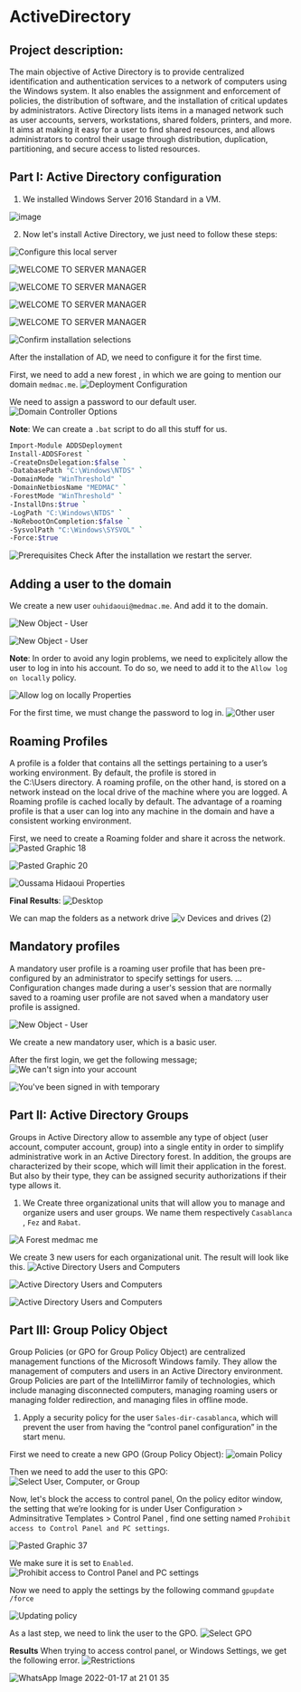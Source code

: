 # ActiveDirectory

## Project description:

The main objective of Active Directory is to provide centralized identification and authentication services to a network of computers using the Windows system. It also enables the assignment and enforcement of policies, the distribution of software, and the installation of critical updates by administrators.
Active Directory lists items in a managed network such as user accounts, servers, workstations, shared folders, printers, and more. It aims at making it easy for a user to find shared resources, and allows administrators to control their usage through distribution, duplication, partitioning, and secure access to listed resources.

## Part I: Active Directory configuration

1. We installed Windows Server 2016 Standard in a VM.

![image](https://user-images.githubusercontent.com/56129562/149035634-199a6e52-5888-4421-b71c-818feefd13e2.png)

2. Now let's install Active Directory, we just need to follow these steps:

![Configure this local server](https://user-images.githubusercontent.com/56129562/149035682-63a03d39-25a8-401d-babf-360650b6086e.png)

![WELCOME TO SERVER MANAGER](https://user-images.githubusercontent.com/56129562/149035694-a0057d0f-f755-4815-b188-e9962eaba813.png)

![WELCOME TO SERVER MANAGER](https://user-images.githubusercontent.com/56129562/149035718-6039e775-d952-44bc-a8bd-4dbfa6ec9d66.png)

![WELCOME TO SERVER MANAGER](https://user-images.githubusercontent.com/56129562/149035736-d19b0443-a014-4b84-ba8f-49c65bfad35d.png)

![WELCOME TO SERVER MANAGER](https://user-images.githubusercontent.com/56129562/149035767-9feb640d-a7bd-41c4-82b0-478a7ff51f66.png)


![Confirm installation selections](https://user-images.githubusercontent.com/56129562/149035780-f120d7b0-e451-47df-a094-8fd330c878a0.png)

After the installation of AD, we need to configure it for the first time.

First, we need to add a new forest , in which we are going to mention our domain `medmac.me`.
![Deployment Configuration](https://user-images.githubusercontent.com/56129562/149035847-863974f2-3b93-4e83-9987-cafc53b4937d.png)

We need to assign a password to our default user.
![Domain Controller Options](https://user-images.githubusercontent.com/56129562/149035885-57cafbc3-46c9-43ca-91cb-a77f2d9fa180.png)

**Note**: We can create a `.bat` script to do all this stuff for us.

```bash
Import-Module ADDSDeployment
Install-ADDSForest `
-CreateDnsDelegation:$false `
-DatabasePath "C:\Windows\NTDS" `
-DomainMode "WinThreshold" `
-DomainNetbiosName "MEDMAC" `
-ForestMode "WinThreshold" `
-InstallDns:$true `
-LogPath "C:\Windows\NTDS" `
-NoRebootOnCompletion:$false `
-SysvolPath "C:\Windows\SYSVOL" `
-Force:$true
```
![Prerequisites Check](https://user-images.githubusercontent.com/56129562/149036334-a5f9d172-f3f8-488d-9641-b5d3a7d756df.png)
After the installation we restart the server.


## Adding a user to the domain
We create a new user `ouhidaoui@medmac.me`. And add it to the domain.

![New Object - User](https://user-images.githubusercontent.com/56129562/149036525-d425c31d-fe29-41fc-84ee-4eced562dc74.png)

![New Object - User](https://user-images.githubusercontent.com/56129562/149036540-3d286e15-0cfb-47ef-a20d-d6230351fe16.png)

**Note**: In order to avoid any login problems, we need to explicitely allow the user to log in into his account. To do so, we need to add it to the `Allow log on locally` policy.

![Allow log on locally Properties](https://user-images.githubusercontent.com/56129562/149036697-0ffcb40d-2266-4025-a87d-f4218e9c1a53.png)

For the first time, we must change the password to log in.
![Other user](https://user-images.githubusercontent.com/56129562/149036734-a3af3218-6b31-4c49-b56a-25afbefa132a.png)

## Roaming Profiles

A profile is a folder that contains all the settings pertaining to a user’s working environment. By default, the profile is stored in the C:\Users directory.
A roaming profile, on the other hand, is stored on a network instead on the local drive of the machine where you are logged. A Roaming profile is cached locally by default. The advantage of a roaming profile is that a user can log into any machine in the domain and have a consistent working environment.

First, we need to create a Roaming folder and share it across the network. 
![Pasted Graphic 18](https://user-images.githubusercontent.com/56129562/149036941-a852cc63-0c76-487b-85ce-b0709634224e.png)

![Pasted Graphic 20](https://user-images.githubusercontent.com/56129562/149036947-a5bb72ab-2209-40ba-814e-457d70b3fd22.png)

![Oussama Hidaoui Properties](https://user-images.githubusercontent.com/56129562/149037022-ec4a65e7-8df4-4ba4-b1dd-65a40fa5296e.png)

**Final Results**:
![Desktop](https://user-images.githubusercontent.com/56129562/149037087-0fa8750f-001d-47c9-a1c3-013ec92b9d43.png)

We can map the folders as a network drive
![v Devices and drives (2)](https://user-images.githubusercontent.com/56129562/149037121-150f3bd1-ee8b-4343-90c9-a4560052ff3e.png)

## Mandatory profiles

A mandatory user profile is a roaming user profile that has been pre-configured by an administrator to specify settings for users. ... Configuration changes made during a user's session that are normally saved to a roaming user profile are not saved when a mandatory user profile is assigned.

![New Object - User](https://user-images.githubusercontent.com/56129562/149037203-5c37dafd-b17a-49eb-93f5-61cae2e4646c.png)

We create a new mandatory user, which is a basic user.

After the first login, we get the following message;
![We can't sign into your account](https://user-images.githubusercontent.com/56129562/149037294-369ebd29-5a19-43da-8a85-2286d8376164.png)

![You've been signed in with temporary](https://user-images.githubusercontent.com/56129562/149037303-12a4a745-fbd2-4964-b770-dcc1ad56a0b1.png)

## Part II: Active Directory Groups

Groups in Active Directory allow to assemble any type of object (user account, computer account, group) into a single entity in order to simplify administrative work in an Active Directory forest. In addition, the groups are characterized by their scope, which will limit their application in the forest. But also by their type, they can be assigned security authorizations if their type allows it.
1. We Create three organizational units that will allow you to manage and organize users and user groups. We name them respectively `Casablanca` , `Fez` and `Rabat`.

![A Forest medmac me](https://user-images.githubusercontent.com/56129562/149037493-54f293c8-7207-4a58-a03b-8b55f51d204d.png)

We create 3 new users for each organizational unit. The result will look like this.
![Active Directory Users and Computers](https://user-images.githubusercontent.com/56129562/149037540-626853ac-3f1f-422c-8705-49f3df1dad03.png)

![Active Directory Users and Computers](https://user-images.githubusercontent.com/56129562/149037553-d379eef7-b203-44dd-b4d4-666b4497e6fd.png)

![Active Directory Users and Computers](https://user-images.githubusercontent.com/56129562/149037568-c46f6a3f-b42e-4d8c-b5f0-f988dc0633fa.png)


## Part III: Group Policy Object

Group Policies (or GPO for Group Policy Object) are centralized management functions of the Microsoft Windows family. They allow the management of computers and users in an Active Directory environment. Group Policies are part of the IntelliMirror family of technologies, which include managing disconnected computers, managing roaming users or managing folder redirection, and managing files in offline mode.

1. Apply a security policy for the user `Sales-dir-casablanca`, which will prevent the user from having the “control panel configuration” in the start menu.

First we need to create a new GPO (Group Policy Object):
![omain Policy](https://user-images.githubusercontent.com/56129562/149037663-df03b1d7-3767-407f-b722-382904601be4.png)

Then we need to add the user to this GPO:
![Select User, Computer, or Group](https://user-images.githubusercontent.com/56129562/149037697-81897c56-608c-4402-a859-4bf36e48bc74.png)

Now, let's block the access to control panel, On the policy editor window, the setting that we’re looking for is under User Configuration > Adminsitrative Templates > Control Panel , find one setting named `Prohibit access to Control Panel and PC settings`.

![Pasted Graphic 37](https://user-images.githubusercontent.com/56129562/149037811-2cdb7217-cfcf-4a03-a34f-96f83938411e.png)

We make sure it is set to `Enabled`.
![Prohibit access to Control Panel and PC settings](https://user-images.githubusercontent.com/56129562/149037853-9e255ff1-0eb0-4a51-84cf-7af6d4c15655.png)

Now we need to apply the settings by the following command `gpupdate /force`

![Updating policy](https://user-images.githubusercontent.com/56129562/149037875-b81ce129-5b5a-4d6e-a6f7-1ceecc302200.png)

As a last step, we need to link the user to the GPO.
![Select GPO](https://user-images.githubusercontent.com/56129562/149037936-668005fc-4eec-4ba5-b70f-1ea19ec20b91.png)

**Results**
When trying to access control panel, or Windows Settings, we get the following error.
![Restrictions](https://user-images.githubusercontent.com/56129562/149038024-7c51e574-4f24-40f5-a864-121c6962c9c1.png)


![WhatsApp Image 2022-01-17 at 21 01 35](https://user-images.githubusercontent.com/53974876/149830892-1c28de94-8b9c-4b20-9b10-2283029bde48.jpeg)


